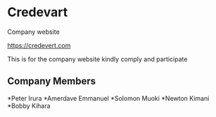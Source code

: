 # Credevart
Company website 

https://credevert.com

 This is for the company website kindly comply and participate 

 Company Members
 -------------------
 *Peter Irura
 *Amerdave Emmanuel
 *Solomon Muoki
 *Newton Kimani
 *Bobby Kihara
